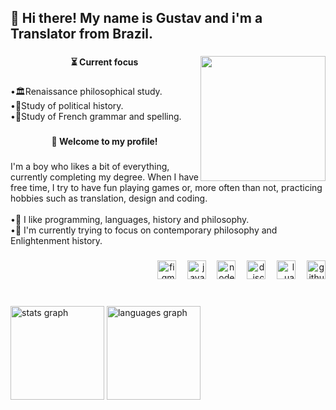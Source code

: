 <h2 align="left">👋 Hi there! My name is Gustav and i'm a Translator from Brazil.</h2>

###

<img align="right" height="200" src="https://github.com/GustavHeinrich/Gustav-s-AoH-Modding/assets/164238337/c9b5c879-3ae0-43e7-a868-50e51f4f8c61"  />

###

<h4 align="center">⏳ Current focus</h4>

###

<p align="left">•🏛️Renaissance philosophical study.<br>•📜Study of political history.<br>•🗼Study of French grammar and spelling.</p>

###

<h4 align="center">👋 Welcome to my profile!</h4>

###

<p align="left">I'm a boy who likes a bit of everything, currently completing my degree. When I have free time, I try to have fun playing games or, more often than not, practicing hobbies such as translation, design and coding.<br><br>•📖 I like programming, languages, history and philosophy.<br>•📜 I'm currently trying to focus on contemporary philosophy and Enlightenment history.</p>

###

<div align="right">
  <img src="https://skillicons.dev/icons?i=figma" height="30" alt="figma logo"  />
  <img width="10" />
  <img src="https://skillicons.dev/icons?i=js" height="30" alt="javascript logo"  />
  <img width="10" />
  <img src="https://skillicons.dev/icons?i=nodejs" height="30" alt="nodejs logo"  />
  <img width="10" />
  <img src="https://cdn.jsdelivr.net/gh/devicons/devicon/icons/discordjs/discordjs-original.svg" height="30" alt="discordjs logo"  />
  <img width="10" />
  <img src="https://skillicons.dev/icons?i=lua" height="30" alt="lua logo"  />
  <img width="10" />
  <img src="https://skillicons.dev/icons?i=github" height="30" alt="github logo"  />
</div>

###

<br clear="both">

<div align="left">
  <img src="https://github-readme-stats.vercel.app/api?username=GustavHeinrich&hide_title=false&hide_rank=false&show_icons=true&include_all_commits=true&count_private=true&disable_animations=false&theme=github_dark&locale=en&hide_border=false&order=1" height="150" alt="stats graph"  />
  <img src="https://github-readme-stats.vercel.app/api/top-langs?username=GustavHeinrich&locale=en&hide_title=false&layout=compact&card_width=320&langs_count=5&theme=github_dark&hide_border=false&order=2&custom_title=Most%20Used%20Languages" height="150" alt="languages graph"  />
</div>

###
